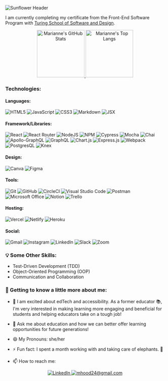 ![Sunflower Header](https://user-images.githubusercontent.com/102000070/194622610-a4330c3d-feab-4681-bdc1-bfb8c765195c.png)

I am currently completing my certificate from the Front-End Software Program with [Turing School of Software and Design](https://turing.edu/). 

<div align="center">
  <a href="https://github.com/mhbarton/github-readme-stats">
    <img alt="Marianne's GitHub Stats" height="150em" src="https://github-readme-stats.vercel.app/api?username=mhbarton&theme=gotham&show_icons=true" />
  </a>
  <a href="https://github.com/mhbarton/github-readme-stats">
    <img alt="Marianne's Top Langs" height="150em" src="https://github-readme-stats.vercel.app/api/top-langs/?username=mhbarton&theme=gotham&layout=compact" />
  </a>
</div>

### Technologies:
#### Languages:
![HTML5](https://img.shields.io/badge/html5-%23E34F26.svg?style=for-the-badge&logo=html5&logoColor=white)
![JavaScript](https://img.shields.io/badge/javascript-%23323330.svg?style=for-the-badge&logo=javascript&logoColor=%23F7DF1E)
![CSS3](https://img.shields.io/badge/css3-%231572B6.svg?style=for-the-badge&logo=css3&logoColor=white)
![Markdown](https://img.shields.io/badge/markdown-%23000000.svg?style=for-the-badge&logo=markdown&logoColor=white)
![JSX](https://img.shields.io/badge/JSX%20-%2320232a.svg?&style=for-the-badge&logo=react&logoColor=%2361DAFB)

#### Framework/Libraries:
![React](https://img.shields.io/badge/react-%2320232a.svg?style=for-the-badge&logo=react&logoColor=%2361DAFB)
![React Router](https://img.shields.io/badge/React_Router-CA4245?style=for-the-badge&logo=react-router&logoColor=white)
![NodeJS](https://img.shields.io/badge/node.js-6DA55F?style=for-the-badge&logo=node.js&logoColor=white)
![NPM](https://img.shields.io/badge/NPM-%23000000.svg?style=for-the-badge&logo=npm&logoColor=white)
![Cypress](https://img.shields.io/badge/-cypress-%23E5E5E5?style=for-the-badge&logo=cypress&logoColor=058a5e)
![Mocha](https://img.shields.io/badge/-mocha-%238D6748?style=for-the-badge&logo=mocha&logoColor=white)
![Chai](https://img.shields.io/badge/chai-A30701?style=for-the-badge&logo=chai&logoColor=white)
![Apollo-GraphQL](https://img.shields.io/badge/-ApolloGraphQL-311C87?style=for-the-badge&logo=apollo-graphql)
![GraphQL](https://img.shields.io/badge/-GraphQL-E10098?style=for-the-badge&logo=graphql&logoColor=white)
![Chart.js](https://img.shields.io/badge/chart.js-F5788D.svg?style=for-the-badge&logo=chart.js&logoColor=white)
![Express.js](https://img.shields.io/badge/express.js-%23404d59.svg?style=for-the-badge&logo=express&logoColor=%2361DAFB)
![Webpack](https://img.shields.io/badge/webpack-%238DD6F9.svg?style=for-the-badge&logo=webpack&logoColor=black)
![PostgresQL](https://img.shields.io/badge/PostgreSQL-316192?style=for-the-badge&logo=postgresql&logoColor=white)
![Knex](https://img.shields.io/badge/-knex.js-orange) 

#### Design:
![Canva](https://img.shields.io/badge/Canva-%2300C4CC.svg?style=for-the-badge&logo=Canva&logoColor=white)
![Figma](https://img.shields.io/badge/figma-%23F24E1E.svg?style=for-the-badge&logo=figma&logoColor=white)

#### Tools:
![Git](https://img.shields.io/badge/git-%23F05033.svg?style=for-the-badge&logo=git&logoColor=white)
![GitHub](https://img.shields.io/badge/github-%23121011.svg?style=for-the-badge&logo=github&logoColor=white)
![CircleCI](https://img.shields.io/badge/circle%20ci-%23161616.svg?style=for-the-badge&logo=circleci&logoColor=white)
![Visual Studio Code](https://img.shields.io/badge/Visual%20Studio%20Code-0078d7.svg?style=for-the-badge&logo=visual-studio-code&logoColor=white)
![Postman](https://img.shields.io/badge/Postman-FF6C37?style=for-the-badge&logo=postman&logoColor=white)
![Microsoft Office](https://img.shields.io/badge/Microsoft_Office-D83B01?style=for-the-badge&logo=microsoft-office&logoColor=white)
![Notion](https://img.shields.io/badge/Notion-%23000000.svg?style=for-the-badge&logo=notion&logoColor=white)
![Trello](https://img.shields.io/badge/Trello-%23026AA7.svg?style=for-the-badge&logo=Trello&logoColor=white)

#### Hosting:
![Vercel](https://img.shields.io/badge/vercel-%23000000.svg?style=for-the-badge&logo=vercel&logoColor=white)
![Netlify](https://img.shields.io/badge/netlify-%23000000.svg?style=for-the-badge&logo=netlify&logoColor=#00C7B7)
![Heroku](https://img.shields.io/badge/heroku-%23430098.svg?style=for-the-badge&logo=heroku&logoColor=white)

#### Social: 
![Gmail](https://img.shields.io/badge/Gmail-D14836?style=for-the-badge&logo=gmail&logoColor=white)
![Instagram](https://img.shields.io/badge/Instagram-%23E4405F.svg?style=for-the-badge&logo=Instagram&logoColor=white)
![LinkedIn](https://img.shields.io/badge/linkedin-%230077B5.svg?style=for-the-badge&logo=linkedin&logoColor=white)
![Slack](https://img.shields.io/badge/Slack-4A154B?style=for-the-badge&logo=slack&logoColor=white)
![Zoom](https://img.shields.io/badge/Zoom-2D8CFF?style=for-the-badge&logo=zoom&logoColor=white)

### 💡 Some Other Skills:
- Test-Driven Development (TDD)
- Object-Oriented Programming (OOP)
- Communication and Collaboration

### 🧐 Getting to know a little more about me:

- 🎉 I am excited about edTech and accessibility. As a former educator 📚, I'm very interested in making learning more engaging and beneficial for students and helping educators take on a tough job!

- 💬 Ask me about education and how we can better offer learning opportunities for future generations!

- 😄 My Pronouns: she/her

- ⚡ Fun fact: I spent a month working with and taking care of elephants. 🐘

- 📫 How to reach me: 
<div align='center'>

  <a href="https://www.linkedin.com/in/marianne-barton-1307/">![LinkedIn](https://img.shields.io/badge/linkedin-%230077B5.svg?&style=for-the-badge&logo=linkedin&logoColor=white)
  </a>
  <a href="mailto: mhood24@gmail.com">
    ![mhood24@gmail.com](https://img.shields.io/badge/Gmail-D14836?style=for-the-badge&logo=gmail&logoColor=white)        
  </a>
  
</div>
<!--
**mhbarton/mhbarton** is a ✨ _special_ ✨ repository because its `README.md` (this file) appears on your GitHub profile.
-->
